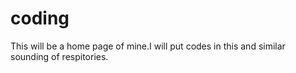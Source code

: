 # coding




This will be a home page of mine.I will put codes in this and similar sounding of respitories.
